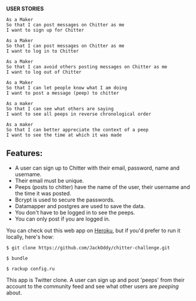 **USER STORIES**

```
As a Maker
So that I can post messages on Chitter as me
I want to sign up for Chitter

As a Maker
So that I can post messages on Chitter as me
I want to log in to Chitter

As a Maker
So that I can avoid others posting messages on Chitter as me
I want to log out of Chitter

As a Maker
So that I can let people know what I am doing  
I want to post a message (peep) to chitter

As a maker
So that I can see what others are saying  
I want to see all peeps in reverse chronological order

As a maker
So that I can better appreciate the context of a peep
I want to see the time at which it was made
```

Features:
------
* A user can sign up to Chitter with their email, password, name and username.
* Their email must be unique.
* Peeps (posts to chitter) have the name of the user, their username and the time it was posted.
* Bcrypt is used to secure the passwords.
* Datamapper and postgres are used to save the data.
* You don't have to be logged in to see the peeps.
* You can only post if you are logged in.

You can check out this web app on [Heroku](http://chitter-mjm.herokuapp.com), but if you'd prefer to run it locally, here's how:

```
$ git clone https://github.com/JackOddy/chitter-challenge.git

$ bundle

$ rackup config.ru

```

This app is Twitter clone. A user can sign up and post 'peeps' from their account to the community feed and see what other users are *peeping* about.
